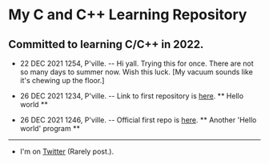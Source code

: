 # My C and C++ Learning Repository
## Committed to learning C/C++ in 2022.

- 22 DEC 2021 1254, P'ville. -- Hi yall. Trying this for once. There are not so many days to summer now. Wish this luck. [My vacuum sounds like it's chewing up the floor.]

- 26 DEC 2021 1234, P'ville. -- Link to first repository is [here](https://github.com/yeargin2021/verbose-octo-funicular). \** Hello world \**

- 26 DEC 2021 1246, P'ville. -- Official first repo is [here](https://github.com/yeargin2021/W3C-Schools-C-_202112261239_intro). \** Another \'Hello world\' program \**

---

- I'm on [Twitter](http://www.twitter.com/thesedays2020) \(Rarely post.\).
